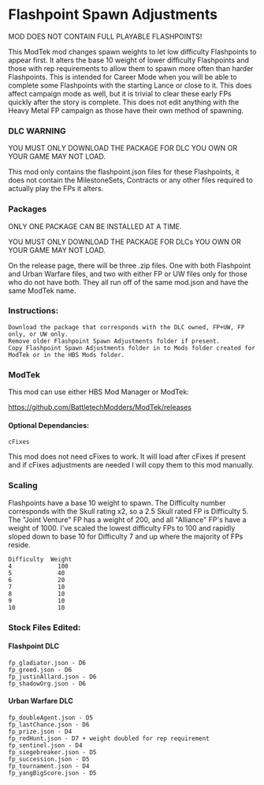 # Flashpoint Spawn Adjustments
MOD DOES NOT CONTAIN FULL PLAYABLE FLASHPOINTS!

This ModTek mod changes spawn weights to let low difficulty Flashpoints to appear first.  It alters the base 10 weight of lower difficulty Flashpoints and those with rep requirements to allow them to spawn more often than harder Flashpoints.  This is intended for Career Mode when you will be able to complete some Flashpoints with the starting Lance or close to it.  This does affect campaign mode as well, but it is trivial to clear these early FPs quickly after the story is complete.  This does not edit anything with the Heavy Metal FP campaign as those have their own method of spawning.

### DLC WARNING
YOU MUST ONLY DOWNLOAD THE PACKAGE FOR DLC YOU OWN OR YOUR GAME MAY NOT LOAD.

This mod only contains the flashpoint.json files for these Flashpoints, it does not contain the MilestoneSets, Contracts or any other files required to actually play the FPs it alters.

### Packages
ONLY ONE PACKAGE CAN BE INSTALLED AT A TIME.

YOU MUST ONLY DOWNLOAD THE PACKAGE FOR DLCs YOU OWN OR YOUR GAME MAY NOT LOAD.

On the release page, there will be three .zip files.  One with both Flashpoint and Urban Warfare files, and two with either FP or UW files only for those who do not have both.  They all run off of the same mod.json and have the same ModTek name.

### Instructions:

    Download the package that corresponds with the DLC owned, FP+UW, FP only, or UW only.
    Remove older Flashpoint Spawn Adjustments folder if present.
    Copy Flashpoint Spawn Adjustments folder in to Mods folder created for ModTek or in the HBS Mods folder.
    
### ModTek
This mod can use either HBS Mod Manager or ModTek:

https://github.com/BattletechModders/ModTek/releases
    
#### Optional Dependancies:
    cFixes
This mod does not need cFixes to work. It will load after cFixes if present and if cFixes adjustments are needed I will copy them to this mod manually.  

### Scaling
Flashpoints have a base 10 weight to spawn.  The Difficulty number corresponds with the Skull rating x2, so a 2.5 Skull rated FP is Difficulty 5.  The "Joint Venture" FP has a weight of 200, and all "Alliance" FP's have a weight of 1000.  I've scaled the lowest difficulty FPs to 100 and rapidly sloped down to base 10 for Difficulty 7 and up where the majority of FPs reside.

    Difficulty	Weight
    4	          100
    5	          40
    6	          20
    7	          10
    8	          10
    9	          10
    10	          10

### Stock Files Edited:
#### Flashpoint DLC
    fp_gladiator.json - D6
    fp_greed.json - D6
    fp_justinAllard.json - D6
    fp_shadowOrg.json - D6
    
#### Urban Warfare DLC
    fp_doubleAgent.json - D5
    fp_lastChance.json - D6
    fp_prize.json - D4
    fp_redHunt.json - D7 + weight doubled for rep requirement
    fp_sentinel.json - D4
    fp_siegebreaker.json - D5
    fp_succession.json - D5
    fp_tournament.json - D4
    fp_yangBigScore.json - D5
